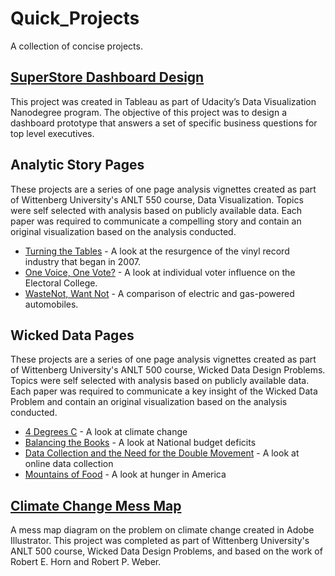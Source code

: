 # Quick_Projects
A collection of concise projects.

## [SuperStore Dashboard Design](https://github.com/mitchb63/Quick_Projects/blob/master/projects/SuperStore_Dashboard_Design.pdf)
This project was created in Tableau as part of Udacity’s Data Visualization Nanodegree program. The objective of this project was to design a dashboard prototype that answers a set of specific business questions for top level executives.

## Analytic Story Pages
These projects are a series of one page analysis vignettes created as part of Wittenberg University's ANLT 550 course, Data Visualization.  Topics were self selected with analysis based on publicly available data.  Each paper was required to communicate a compelling story and contain an original visualization based on the analysis conducted.
* [Turning the Tables](https://github.com/mitchb63/Quick_Projects/blob/master/projects/ASP_Turning_the_Tables.pdf) - A look at the resurgence of the vinyl record industry that began in 2007.
* [One Voice, One Vote?](https://github.com/mitchb63/Quick_Projects/blob/master/projects/ASP_One_Voice_One_Vote.pdf) - A look at individual voter influence on the Electoral College.
* [WasteNot, Want Not](https://github.com/mitchb63/Quick_Projects/blob/master/projects/ASP_Waste_Not_Want_Not.pdf) - A comparison of electric and gas-powered automobiles.

## Wicked Data Pages
These projects are a series of one page analysis vignettes created as part of Wittenberg University's ANLT 500 course, Wicked Data Design Problems.  Topics were self selected with analysis based on publicly available data.  Each paper was required to communicate a key insight of the Wicked Data Problem and contain an original visualization based on the analysis conducted.
* [4 Degrees C](https://github.com/mitchb63/Quick_Projects/blob/master/projects/WDP%20-%204%20Degrees%20C.pdf) - A look at climate change
* [Balancing the Books](https://github.com/mitchb63/Quick_Projects/blob/master/projects/WDP%20-%20Balancing%20the%20Books.pdf) - A look at National budget deficits
* [Data Collection and the Need for the Double Movement](https://github.com/mitchb63/Quick_Projects/blob/master/projects/WDP%20-%20Data%20Collection%20and%20the%20Need%20for%20the%20Double%20Movement.pdf) - A look at online data collection
* [Mountains of Food](https://github.com/mitchb63/Quick_Projects/blob/master/projects/WDP%20-%20Mountains%20of%20Food.pdf) - A look at hunger in America

## [Climate Change Mess Map](https://github.com/mitchb63/Quick_Projects/blob/master/projects/Climate%20Change%20Mess%20Map.pdf)
A mess map diagram on the problem on climate change created in Adobe Illustrator.  This project was completed as part of Wittenberg University's ANLT 500 course, Wicked Data Design Problems, and based on the work of Robert E. Horn and Robert P. Weber.
